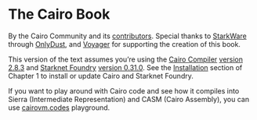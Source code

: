 # The Cairo Book

By the Cairo Community and its [contributors](https://github.com/cairo-book/cairo-book.github.io). Special thanks to [StarkWare](https://starkware.co/) through [OnlyDust](https://www.onlydust.xyz/), and [Voyager](https://voyager.online/) for supporting the creation of this book.

This version of the text assumes you’re using the [Cairo Compiler](https://github.com/starkware-libs/cairo) [version 2.8.3](https://github.com/starkware-libs/cairo/releases) and [Starknet Foundry](https://foundry-rs.github.io/starknet-foundry/index.html) [version 0.31.0](https://github.com/foundry-rs/starknet-foundry/releases). See the [Installation](ch01-01-installation.md) section of Chapter 1 to install or update Cairo and Starknet Foundry.

If you want to play around with Cairo code and see how it compiles into Sierra (Intermediate Representation) and CASM (Cairo Assembly), you can use [cairovm.codes](https://cairovm.codes/) playground.

